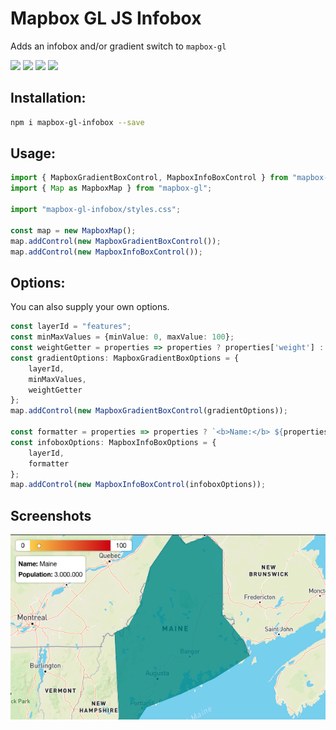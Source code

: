 # Mapbox GL JS Infobox

Adds an infobox and/or gradient switch to `mapbox-gl`

![](https://img.shields.io/bundlephobia/min/mapbox-gl-infobox) <a href="https://www.npmjs.com/package/mapbox-gl-infobox">![](https://img.shields.io/npm/v/mapbox-gl-infobox)</a> ![](https://img.shields.io/npm/types/mapbox-gl-infobox) ![](https://img.shields.io/npm/l/mapbox-gl-infobox) 


## Installation:

```bash
npm i mapbox-gl-infobox --save
```

## Usage:

```ts
import { MapboxGradientBoxControl, MapboxInfoBoxControl } from "mapbox-gl-infobox";
import { Map as MapboxMap } from "mapbox-gl";

import "mapbox-gl-infobox/styles.css";

const map = new MapboxMap();
map.addControl(new MapboxGradientBoxControl());
map.addControl(new MapboxInfoBoxControl());
```

## Options:
You can also supply your own options.

```ts
const layerId = "features";
const minMaxValues = {minValue: 0, maxValue: 100};
const weightGetter = properties => properties ? properties['weight'] : 0;
const gradientOptions: MapboxGradientBoxOptions = {
    layerId,
    minMaxValues,
    weightGetter
};
map.addControl(new MapboxGradientBoxControl(gradientOptions));

const formatter = properties => properties ? `<b>Name:</b> ${properties['name']}` : '';
const infoboxOptions: MapboxInfoBoxOptions = {
    layerId,
    formatter
};
map.addControl(new MapboxInfoBoxControl(infoboxOptions));
```

## Screenshots

![Closed](assets/hover.png)

